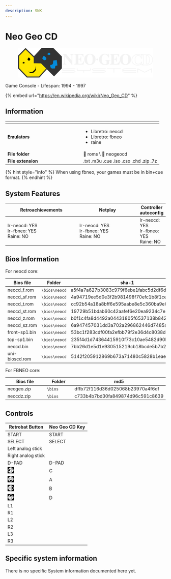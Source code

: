 ```yaml
---
description: SNK
---
```


# Neo Geo CD

<div align="left">

<figure><picture><source srcset="https://raw.githubusercontent.com/fabricecaruso/es-theme-carbon/91d85c7849cc550b0cac4e75cb8e0923d3b61b5e/art/logos/neogeocd-w.svg" media="(prefers-color-scheme: dark)"><img src="https://raw.githubusercontent.com/fabricecaruso/es-theme-carbon/5149a33eed46b2af638b06119397d4023b75131f/art/logos/neogeocd.svg" alt=""></picture><figcaption></figcaption></figure>

</div>

Game Console - Lifespan: 1994 - 1997

{% embed url="https://en.wikipedia.org/wiki/Neo_Geo_CD" %}

## Information

<table data-header-hidden><thead><tr><th width="224"></th><th></th></tr></thead><tbody><tr><td><strong>Emulators</strong></td><td><ul><li>Libretro: neocd</li><li>Libretro: fbneo</li><li>raine</li></ul></td></tr><tr><td><strong>File folder</strong></td><td><span data-gb-custom-inline data-tag="emoji" data-code="1f4c2">📂</span> roms \ <span data-gb-custom-inline data-tag="emoji" data-code="1f4c2">📂</span> neogeocd</td></tr><tr><td><strong>File extension</strong></td><td>.txt .m3u .cue .iso .cso .chd .zip .7z</td></tr></tbody></table>

{% hint style="info" %}
When using fbneo, your games must be in bin+cue format.
{% endhint %}

## System Features

<table><thead><tr><th width="256">Retroachievements</th><th width="243">Netplay</th><th>Controller autoconfig</th></tr></thead><tbody><tr><td>lr-neocd: YES<br>lr-fbneo: YES<br>Raine: NO</td><td>lr-neocd: YES<br>lr-fbneo: YES<br>Raine: NO</td><td>lr-neocd: YES<br>lr-fbneo: YES<br>Raine: NO</td></tr></tbody></table>

## Bios Information

For neocd core:

<table><thead><tr><th width="167">Bios file</th><th width="152">Folder</th><th>sha-1</th></tr></thead><tbody><tr><td>neocd_f.rom</td><td><code>\bios\neocd</code></td><td>a5f4a7a627b3083c979f6ebe1fabc5d2df6d083b</td></tr><tr><td>neocd_sf.rom</td><td><code>\bios\neocd</code></td><td>4a94719ee5d0e3f2b981498f70efc1b8f1cef325</td></tr><tr><td>neocd_t.rom</td><td><code>\bios\neocd</code></td><td>cc92b54a18a8bff6e595aabe8e5c360ba9e62eb5</td></tr><tr><td>neocd_st.rom</td><td><code>\bios\neocd</code></td><td>19729b51bdab60c42aafef6e20ea9234c7eb8410</td></tr><tr><td>neocd_z.rom</td><td><code>\bios\neocd</code></td><td>b0f1c4fa8d4492a04431805f6537138b842b549f</td></tr><tr><td>neocd_sz.rom</td><td><code>\bios\neocd</code></td><td>6a947457031dd3a702a296862446d7485aa89dbb</td></tr><tr><td>front-sp1.bin</td><td><code>\bios\neocd</code></td><td>53bc1f283cdf00fa2efbb79f2e36d4c8038d743a</td></tr><tr><td>top-sp1.bin</td><td><code>\bios\neocd</code></td><td>235f4d1d74364415910f73c10ae5482d90b4274f</td></tr><tr><td>neocd.bin</td><td><code>\bios\neocd</code></td><td>7bb26d1e5d1e930515219cb18bcde5b7b23e2eda</td></tr><tr><td>uni-bioscd.rom</td><td><code>\bios\neocd</code></td><td>5142f205912869b673a71480c5828b1eaed782a8</td></tr></tbody></table>



For FBNEO core:

<table><thead><tr><th width="154">Bios file</th><th width="108">Folder</th><th>md5</th></tr></thead><tbody><tr><td>neogeo.zip</td><td><code>\bios</code></td><td>dffb72f116d36d025068b23970a4f6df</td></tr><tr><td>neocdz.zip</td><td><code>\bios</code></td><td>c733b4b7bd30fa849874d96c591c8639</td></tr></tbody></table>

## Controls

| Retrobat Button                                   | Neo Geo CD Key |
| ------------------------------------------------- | -------------- |
| START                                             | START          |
| SELECT                                            | SELECT         |
| Left analog stick                                 |                |
| Right analog stick                                |                |
| D-PAD                                             | D-PAD          |
| ![](<../../../../.gitbook/assets/image (48).png>) | C              |
| ![](<../../../../.gitbook/assets/image (30).png>) | A              |
| ![](<../../../../.gitbook/assets/image (16).png>) | B              |
| ![](<../../../../.gitbook/assets/image (50).png>) | D              |
| L1                                                |                |
| R1                                                |                |
| L2                                                |                |
| R2                                                |                |
| L3                                                |                |
| R3                                                |                |

## Specific system information

There is no specific System information documented here yet.
